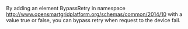 By adding an element BypassRetry in namespace http://www.opensmartgridplatform.org/schemas/common/2014/10 with a value true or false, you can bypass retry when request to the device fail.
